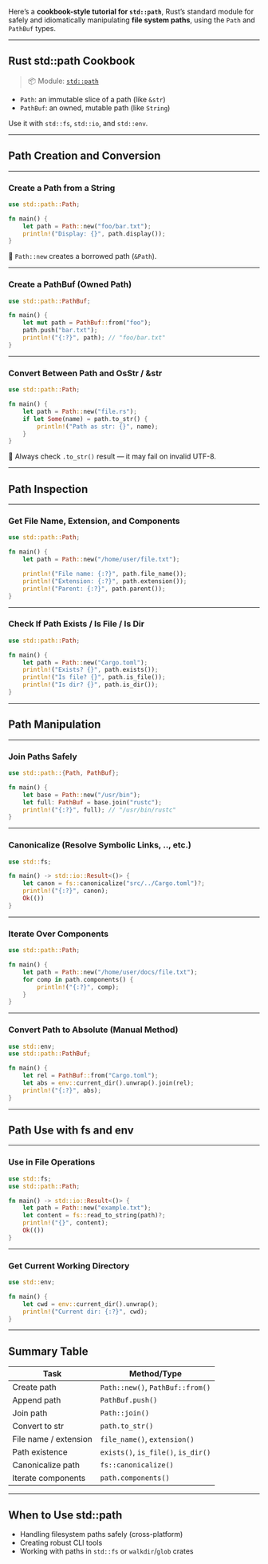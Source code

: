 Here’s a **cookbook-style tutorial for `std::path`**, Rust’s standard module for safely and idiomatically manipulating **file system paths**, using the `Path` and `PathBuf` types.

---

## Rust std::path Cookbook

> 📦 Module: [`std::path`](https://doc.rust-lang.org/std/path/)

* `Path`: an immutable slice of a path (like `&str`)
* `PathBuf`: an owned, mutable path (like `String`)

Use it with `std::fs`, `std::io`, and `std::env`.

---

## Path Creation and Conversion

---

### Create a Path from a String

```rust
use std::path::Path;

fn main() {
    let path = Path::new("foo/bar.txt");
    println!("Display: {}", path.display());
}
```

📘 `Path::new` creates a borrowed path (`&Path`).

---

### Create a PathBuf (Owned Path)

```rust
use std::path::PathBuf;

fn main() {
    let mut path = PathBuf::from("foo");
    path.push("bar.txt");
    println!("{:?}", path); // "foo/bar.txt"
}
```

---

### Convert Between Path and OsStr / &str

```rust
use std::path::Path;

fn main() {
    let path = Path::new("file.rs");
    if let Some(name) = path.to_str() {
        println!("Path as str: {}", name);
    }
}
```

📘 Always check `.to_str()` result — it may fail on invalid UTF-8.

---

## Path Inspection

---

### Get File Name, Extension, and Components

```rust
use std::path::Path;

fn main() {
    let path = Path::new("/home/user/file.txt");

    println!("File name: {:?}", path.file_name());
    println!("Extension: {:?}", path.extension());
    println!("Parent: {:?}", path.parent());
}
```

---

### Check If Path Exists / Is File / Is Dir

```rust
use std::path::Path;

fn main() {
    let path = Path::new("Cargo.toml");
    println!("Exists? {}", path.exists());
    println!("Is file? {}", path.is_file());
    println!("Is dir? {}", path.is_dir());
}
```

---

## Path Manipulation

---

### Join Paths Safely

```rust
use std::path::{Path, PathBuf};

fn main() {
    let base = Path::new("/usr/bin");
    let full: PathBuf = base.join("rustc");
    println!("{:?}", full); // "/usr/bin/rustc"
}
```

---

### Canonicalize (Resolve Symbolic Links, .., etc.)

```rust
use std::fs;

fn main() -> std::io::Result<()> {
    let canon = fs::canonicalize("src/../Cargo.toml")?;
    println!("{:?}", canon);
    Ok(())
}
```

---

### Iterate Over Components

```rust
use std::path::Path;

fn main() {
    let path = Path::new("/home/user/docs/file.txt");
    for comp in path.components() {
        println!("{:?}", comp);
    }
}
```

---

### Convert Path to Absolute (Manual Method)

```rust
use std::env;
use std::path::PathBuf;

fn main() {
    let rel = PathBuf::from("Cargo.toml");
    let abs = env::current_dir().unwrap().join(rel);
    println!("{:?}", abs);
}
```

---

## Path Use with fs and env

---

### Use in File Operations

```rust
use std::fs;
use std::path::Path;

fn main() -> std::io::Result<()> {
    let path = Path::new("example.txt");
    let content = fs::read_to_string(path)?;
    println!("{}", content);
    Ok(())
}
```

---

### Get Current Working Directory

```rust
use std::env;

fn main() {
    let cwd = env::current_dir().unwrap();
    println!("Current dir: {:?}", cwd);
}
```

---

## Summary Table

| Task                  | Method/Type                         |
| --------------------- | ----------------------------------- |
| Create path           | `Path::new()`, `PathBuf::from()`    |
| Append path           | `PathBuf.push()`                    |
| Join path             | `Path::join()`                      |
| Convert to str        | `path.to_str()`                     |
| File name / extension | `file_name()`, `extension()`        |
| Path existence        | `exists()`, `is_file()`, `is_dir()` |
| Canonicalize path     | `fs::canonicalize()`                |
| Iterate components    | `path.components()`                 |

---

## When to Use std::path

* Handling filesystem paths safely (cross-platform)
* Creating robust CLI tools
* Working with paths in `std::fs` or `walkdir`/`glob` crates

